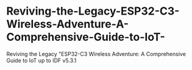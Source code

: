 # Reviving-the-Legacy-ESP32-C3-Wireless-Adventure-A-Comprehensive-Guide-to-IoT-
Reviving the Legacy "ESP32-C3 Wireless Adventure: A Comprehensive Guide to IoT up to IDF v5.3.1
